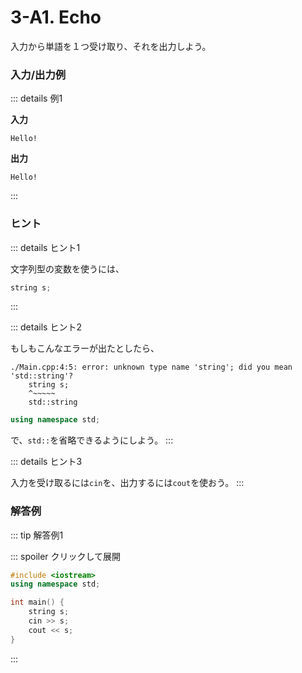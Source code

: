 # 3-A1. Echo

入力から単語を１つ受け取り、それを出力しよう。

### 入力/出力例

::: details 例1

**入力**

```
Hello!
```

**出力**

```
Hello!
```

:::

### ヒント

::: details ヒント1

文字列型の変数を使うには、
```cpp
string s;
```
:::

::: details ヒント2

もしもこんなエラーが出たとしたら、
```
./Main.cpp:4:5: error: unknown type name 'string'; did you mean 'std::string'?
    string s;
    ^~~~~~
    std::string
```

```cpp
using namespace std;
```
で、`std::`を省略できるようにしよう。
:::

::: details ヒント3

入力を受け取るには`cin`を、出力するには`cout`を使おう。
:::

### 解答例

::: tip 解答例1

::: spoiler クリックして展開

```cpp
#include <iostream>
using namespace std;

int main() {
    string s;
    cin >> s;
    cout << s;
}
```

:::
